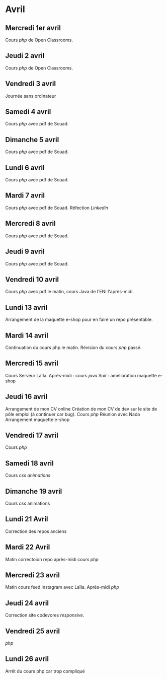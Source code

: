 # Avril

## Mercredi 1er avril

Cours _php_ de Open Classrooms.

## Jeudi 2 avril

Cours _php_ de Open Classrooms.

## Vendredi 3 avril

Journée sans ordinateur

## Samedi 4 avril

Cours _php_ avec pdf de Souad.

## Dimanche  5 avril

Cours _php_ avec pdf de Souad.

## Lundi 6 avril

Cours _php_ avec pdf de Souad.

## Mardi 7 avril

Cours _php_ avec pdf de Souad.
Réfection _Linkedin_

## Mercredi 8 avril

Cours _php_ avec pdf de Souad.

## Jeudi 9 avril

Cours _php_ avec pdf de Souad.

## Vendredi 10 avril

Cours _php_ avec pdf le matin, cours Java de l'ENI l'après-midi.


## Lundi 13 avril

Arrangement de la maquette e-shop pour en faire un repo présentable.

## Mardi 14 avril

Continuation du cours php le matin.
Révision du cours _php_ passé.

## Mercredi 15 avril

Cours Serveur Laïla.
Après-midi : cours _java_
Soir : amélioration maquette e-shop

## Jeudi 16 avril

Arrangement de mon CV online
Création de mon CV de dev sur le site de pôle emploi (à continuer car bug).
Cours _php_
Réunion avec Nada
Arrangement maquette e-shop

## Vendredi 17 avril

Cours _php_

## Samedi 18 avril

Cours _css animations_

## Dimanche 19 avril

Cours _css_ animations

## Lundi 21 Avril

Correction des repos anciens

## Mardi 22 Avril

Matin correctoion repo
après-midi cours _php_

## Mercredi 23 avril

Matin cours feed instagram avec Laïla.
Après-midi _php_

## Jeudi 24 avril

Correction site codevores _responsive_.

## Vendredi 25 avril

_php_

## Lundi 26 avril

Arrêt du cours php car trop compliqué
